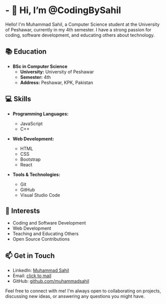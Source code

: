 # - 👋 Hi, I’m @CodingBySahil


Hello! I'm Muhammad Sahil, a Computer Science student at the University of Peshawar, currently in my 4th semester. I have a strong passion for coding, software development, and educating others about technology.

## 📚 Education

- **BSc in Computer Science**
  - **University:** University of Peshawar
  - **Semester:** 4th
  -  **Address:** Peshawar, KPK, Pakistan

## 💻 Skills

- **Programming Languages:** 
  - JavaScript
  - C++
  
- **Web Development:**
  - HTML
  - CSS
  - Bootstrap
  - React

- **Tools & Technologies:**
  - Git
  - GitHub
  - Visual Studio Code

## 🌱 Interests

- Coding and Software Development
- Web Development
- Teaching and Educating Others
- Open Source Contributions

## 📫 Get in Touch

- LinkedIn: [Muhammad Sahil ](www.linkedin.com/in/codingbysahil)
- Email: [click to mail](mailto:muhammadsahil127110@gmail.com)
- GitHub: [github.com/muhammadsahil](https://github.com/CodingBySahil)

Feel free to connect with me! I'm always open to collaborating on projects, discussing new ideas, or answering any questions you might have.

